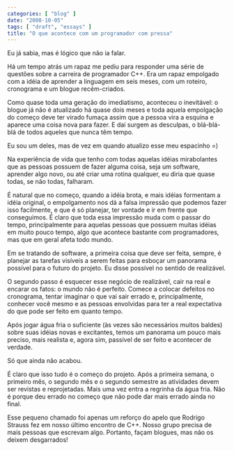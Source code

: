 ```yaml
---
categories: [ "blog" ]
date: "2008-10-05"
tags: [ "draft", "essays" ]
title: "O que acontece com um programador com pressa"
---
```

Eu já sabia, mas é lógico que não ia falar.

Há um tempo atrás um rapaz me pediu para responder uma série de questões sobre a carreira de programador C++. Era um rapaz empolgado com a idéia de aprender a linguagem em seis meses, com um roteiro, cronograma e um blogue recém-criados.

Como quase toda uma geração do imediatismo, aconteceu o inevitável: o blogue já não é atualizado há quase dois meses e toda aquela empolgação do começo deve ter virado fumaça assim que a pessoa vira a esquina e aparece uma coisa nova para fazer. E daí surgem as desculpas, o blá-blá-blá de todos aqueles que nunca têm tempo.

Eu sou um deles, mas de vez em quando atualizo esse meu espacinho =)


Na experiência de vida que tenho com todas aquelas idéias mirabolantes que as pessoas possuem de fazer alguma coisa, seja um software, aprender algo novo, ou até criar uma rotina qualquer, eu diria que quase todas, se não todas, falharam.

É natural que no começo, quando a idéia brota, e mais idéias formentam a idéia original, o empolgamento nos dá a falsa impressão que podemos fazer isso facilmente, e que é só planejar, ter vontade e ir em frente que conseguimos. É claro que toda essa impressão muda com o passar do tempo, principalmente para aquelas pessoas que possuem muitas idéias em muito pouco tempo, algo que acontece bastante com programadores, mas que em geral afeta todo mundo.

Em se tratando de software, a primeira coisa que deve ser feita, sempre, é planejar as tarefas visíveis a serem feitas para esboçar um panorama possível para o futuro do projeto. Eu disse possível no sentido de realizável.

O segundo passo é esquecer esse negócio de realizável, cair na real e encarar os fatos: o mundo não é perfeito. Comece a colocar defeitos no cronograma, tentar imaginar o que vai sair errado e, principalmente, conhecer você mesmo e as pessoas envolvidas para ter a real expectativa do que pode ser feito em quanto tempo.


Após jogar água fria o suficiente (às vezes são necessários muitos baldes) sobre suas idéias novas e excitantes, temos um panorama um pouco mais preciso, mais realista e, agora sim, passível de ser feito e acontecer de verdade.

Só que ainda não acabou.

É claro que isso tudo é o começo do projeto. Após a primeira semana, o primeiro mês, o segundo mês e o segundo semestre as atividades devem ser revistas e reprojetadas. Mais uma vez entra a regrinha da água fria. Não é porque deu errado no começo que não pode dar mais errado ainda no final.

Esse pequeno chamado foi apenas um reforço do apelo que Rodrigo Strauss fez em nosso último encontro de C++. Nosso grupo precisa de mais pessoas que escrevam algo. Portanto, façam blogues, mas não os deixem desgarrados!

